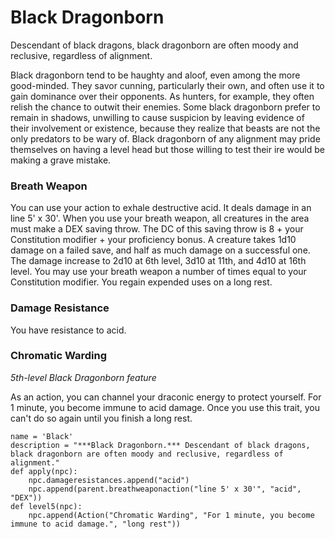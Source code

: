 # Black Dragonborn
Descendant of black dragons, black dragonborn are often moody and reclusive, regardless of alignment.

Black dragonborn tend to be haughty and aloof, even among the more good-minded. They savor cunning, particularly their own, and often use it to gain dominance over their opponents. As hunters, for example, they often relish the chance to outwit their enemies. Some black dragonborn prefer to remain in shadows, unwilling to cause suspicion by leaving evidence of their involvement or existence, because they realize that beasts are not the only predators to be wary of. Black dragonborn of any alignment may pride themselves on having a level head but those willing to test their ire would be making a grave mistake.

### Breath Weapon
You can use your action to exhale destructive acid. It deals damage in an line 5' x 30'. When you use your breath weapon, all creatures in the area must make a DEX saving throw. The DC of this saving throw is 8 + your Constitution modifier + your proficiency bonus. A creature takes 1d10 damage on a failed save, and half as much damage on a successful one. The damage increase to 2d10 at 6th level, 3d10 at 11th, and 4d10 at 16th level. You may use your breath weapon a number of times equal to your Constitution modifier. You regain expended uses on a long rest.

### Damage Resistance
You have resistance to acid.

### Chromatic Warding
*5th-level Black Dragonborn feature*

As an action, you can channel your draconic energy to protect yourself. For 1 minute, you become immune to acid damage. Once you use this trait, you can't do so again until you finish a long rest.

```
name = 'Black'
description = "***Black Dragonborn.*** Descendant of black dragons, black dragonborn are often moody and reclusive, regardless of alignment."
def apply(npc):
    npc.damageresistances.append("acid")
    npc.append(parent.breathweaponaction("line 5' x 30'", "acid", "DEX"))
def level5(npc):
    npc.append(Action("Chromatic Warding", "For 1 minute, you become immune to acid damage.", "long rest"))
```
